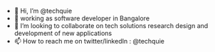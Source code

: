 - 👋 Hi, I’m @techquie
- 🌱 working as software developer in Bangalore 
- 💞️ I’m looking to collaborate on tech solutions research design and development of new applications
- 📫 How to reach me on twitter/linkedIn : @techquie

<!---
techquie/techquie is a ✨ special ✨ repository because its `README.md` (this file) appears on your GitHub profile.
You can click the Preview link to take a look at your changes.
--->
